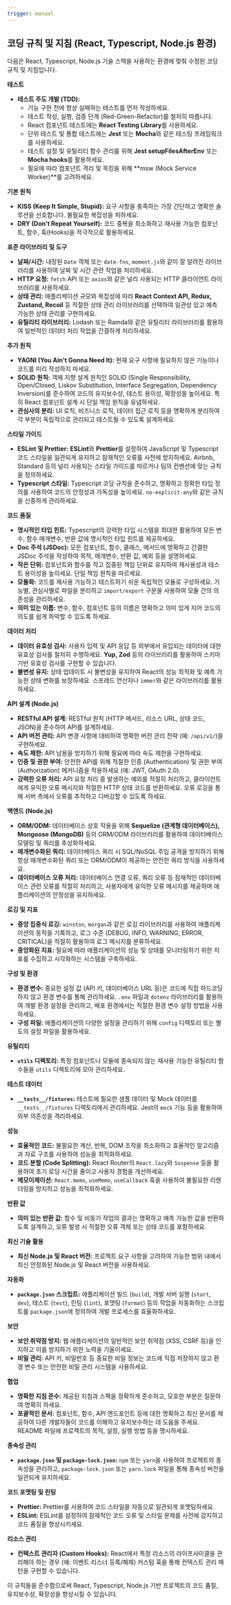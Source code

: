 ```yaml
---
trigger: manual
---
```


## 코딩 규칙 및 지침 (React, Typescript, Node.js 환경)

다음은 React, Typescript, Node.js 기술 스택을 사용하는 환경에 맞춰 수정된 코딩 규칙 및 지침입니다.

**테스트**

- **테스트 주도 개발 (TDD):**
    - 기능 구현 전에 항상 실패하는 테스트를 먼저 작성하세요.
    - 테스트 작성, 실행, 검증 단계 (Red-Green-Refactor)를 철저히 따릅니다.
    - React 컴포넌트 테스트에는 **React Testing Library**를 사용하세요.
    - 단위 테스트 및 통합 테스트에는 **Jest** 또는 **Mocha**와 같은 테스팅 프레임워크를 사용하세요.
    - 테스트 설정 및 유틸리티 함수 관리를 위해 **Jest setupFilesAfterEnv** 또는 **Mocha hooks**를 활용하세요.
    - 필요에 따라 컴포넌트 격리 및 목킹을 위해 **msw (Mock Service Worker)**를 고려하세요.

**기본 원칙**

- **KISS (Keep It Simple, Stupid):** 요구 사항을 충족하는 가장 간단하고 명확한 솔루션을 선호합니다. 불필요한 복잡성을 피하세요.
- **DRY (Don't Repeat Yourself):** 코드 중복을 최소화하고 재사용 가능한 컴포넌트, 함수, 훅(Hooks)을 적극적으로 활용하세요.

**표준 라이브러리 및 도구**

- **날짜/시간:** 내장된 `Date` 객체 또는 `date-fns`, `moment.js`와 같이 잘 알려진 라이브러리를 사용하여 날짜 및 시간 관련 작업을 처리하세요.
- **HTTP 요청:** `fetch` API 또는 `axios`와 같은 널리 사용되는 HTTP 클라이언트 라이브러리를 사용하세요.
- **상태 관리:** 애플리케이션 규모와 복잡성에 따라 **React Context API, Redux, Zustand, Recoil** 등 적절한 상태 관리 라이브러리를 선택하여 일관성 있고 예측 가능한 상태 관리를 구현하세요.
- **유틸리티 라이브러리:** Lodash 또는 Ramda와 같은 유틸리티 라이브러리를 활용하여 일반적인 데이터 처리 작업을 간결하게 처리하세요.

**추가 원칙**

- **YAGNI (You Ain't Gonna Need It):** 현재 요구 사항에 필요하지 않은 기능이나 코드를 미리 작성하지 마세요.
- **SOLID 원칙:** 객체 지향 설계 원칙인 SOLID (Single Responsibility, Open/Closed, Liskov Substitution, Interface Segregation, Dependency Inversion)를 준수하여 코드의 유지보수성, 테스트 용이성, 확장성을 높이세요. 특히 React 컴포넌트 설계 시 단일 책임 원칙을 유념하세요.
- **관심사의 분리:** UI 로직, 비즈니스 로직, 데이터 접근 로직 등을 명확하게 분리하여 각 부분이 독립적으로 관리되고 테스트될 수 있도록 설계하세요.

**스타일 가이드**

- **ESLint 및 Prettier:** **ESLint**와 **Prettier**를 설정하여 JavaScript 및 Typescript 코드 스타일을 일관되게 유지하고 잠재적인 오류를 사전에 방지하세요. Airbnb, Standard 등의 널리 사용되는 스타일 가이드를 따르거나 팀의 컨벤션에 맞는 규칙을 정의하세요.
- **Typescript 스타일:** Typescript 코딩 규칙을 준수하고, 명확하고 정확한 타입 정의를 사용하여 코드의 안정성과 가독성을 높이세요. `no-explicit-any`와 같은 규칙을 신중하게 관리하세요.

**코드 품질**

- **명시적인 타입 힌트:** Typescript의 강력한 타입 시스템을 최대한 활용하여 모든 변수, 함수 매개변수, 반환 값에 명시적인 타입 힌트를 제공하세요.
- **Doc 주석 (JSDoc):** 모든 컴포넌트, 함수, 클래스, 메서드에 명확하고 간결한 JSDoc 주석을 작성하여 목적, 매개변수, 반환 값, 예외 등을 설명하세요.
- **작은 단위:** 컴포넌트와 함수를 작고 집중된 책임 단위로 유지하여 재사용성과 테스트 용이성을 높이세요. 단일 책임 원칙을 따르세요.
- **모듈화:** 코드를 재사용 가능하고 테스트하기 쉬운 독립적인 모듈로 구성하세요. 기능별, 관심사별로 파일을 분리하고 `import/export` 구문을 사용하여 모듈 간의 의존성을 관리하세요.
- **의미 있는 이름:** 변수, 함수, 컴포넌트 등의 이름은 명확하고 의미 있게 지어 코드의 의도를 쉽게 파악할 수 있도록 하세요.

**데이터 처리**

- **데이터 유효성 검사:** 사용자 입력 및 API 응답 등 외부에서 유입되는 데이터에 대한 유효성 검사를 철저히 수행하세요. **Yup, Zod** 등의 라이브러리를 활용하여 스키마 기반 유효성 검사를 구현할 수 있습니다.
- **불변성 유지:** 상태 업데이트 시 불변성을 유지하여 React의 성능 최적화 및 예측 가능한 상태 변화를 보장하세요. 스프레드 연산자나 `immer`와 같은 라이브러리를 활용하세요.

**API 설계 (Node.js)**

- **RESTful API 설계:** RESTful 원칙 (HTTP 메서드, 리소스 URL, 상태 코드, JSON)을 준수하여 API를 설계하세요.
- **API 버전 관리:** API 변경 사항에 대비하여 명확한 버전 관리 전략 (예: `/api/v1/`)을 구현하세요.
- **속도 제한:** API 남용을 방지하기 위해 필요에 따라 속도 제한을 구현하세요.
- **인증 및 권한 부여:** 안전한 API를 위해 적절한 인증 (Authentication) 및 권한 부여 (Authorization) 메커니즘을 적용하세요 (예: JWT, OAuth 2.0).
- **강력한 오류 처리:** API 요청 처리 중 발생하는 예외를 적절히 처리하고, 클라이언트에게 유익한 오류 메시지와 적절한 HTTP 상태 코드를 반환하세요. 오류 로깅을 통해 서버 측에서 오류를 추적하고 디버깅할 수 있도록 하세요.

**백엔드 (Node.js)**

- **ORM/ODM:** 데이터베이스 상호 작용을 위해 **Sequelize (관계형 데이터베이스), Mongoose (MongoDB)** 등의 ORM/ODM 라이브러리를 활용하여 데이터베이스 모델링 및 쿼리를 추상화하세요.
- **매개변수화된 쿼리:** 데이터베이스 쿼리 시 SQL/NoSQL 주입 공격을 방지하기 위해 항상 매개변수화된 쿼리 또는 ORM/ODM이 제공하는 안전한 쿼리 방식을 사용하세요.
- **데이터베이스 오류 처리:** 데이터베이스 연결 오류, 쿼리 오류 등 잠재적인 데이터베이스 관련 오류를 적절히 처리하고, 사용자에게 유익한 오류 메시지를 제공하며 애플리케이션의 안정성을 유지하세요.

**로깅 및 지표**

- **중앙 집중식 로깅:** `winston`, `morgan`과 같은 로깅 라이브러리를 사용하여 애플리케이션의 동작을 기록하고, 로그 수준 (DEBUG, INFO, WARNING, ERROR, CRITICAL)을 적절히 활용하여 로그 메시지를 분류하세요.
- **중앙화된 지표:** 필요에 따라 애플리케이션의 성능 및 상태를 모니터링하기 위한 지표를 수집하고 시각화하는 시스템을 구축하세요.

**구성 및 환경**

- **환경 변수:** 중요한 설정 값 (API 키, 데이터베이스 URL 등)은 코드에 직접 하드코딩하지 않고 환경 변수를 통해 관리하세요. `.env` 파일과 `dotenv` 라이브러리를 활용하여 개발 환경 설정을 관리하고, 배포 환경에서는 적절한 환경 변수 설정 방법을 사용하세요.
- **구성 파일:** 애플리케이션의 다양한 설정을 관리하기 위해 `config` 디렉토리 또는 별도의 설정 파일을 활용하세요.

**유틸리티**

- **`utils` 디렉토리:** 특정 컴포넌트나 모듈에 종속되지 않는 재사용 가능한 유틸리티 함수들을 `utils` 디렉토리에 모아 관리하세요.

**테스트 데이터**

- **`__tests__/fixtures`:** 테스트에 필요한 샘플 데이터 및 Mock 데이터를 `__tests__/fixtures` 디렉토리에서 관리하세요. Jest의 `mock` 기능 등을 활용하여 외부 의존성을 격리하세요.

**성능**

- **효율적인 코드:** 불필요한 계산, 반복, DOM 조작을 최소화하고 효율적인 알고리즘과 자료 구조를 사용하여 성능을 최적화하세요.
- **코드 분할 (Code Splitting):** React Router의 `React.lazy`와 `Suspense` 등을 활용하여 초기 로딩 시간을 줄이고 사용자 경험을 개선하세요.
- **메모이제이션:** `React.memo`, `useMemo`, `useCallback` 훅을 사용하여 불필요한 리렌더링을 방지하고 성능을 최적화하세요.

**반환 값**

- **의미 있는 반환 값:** 함수 및 비동기 작업의 결과는 명확하고 예측 가능한 값을 반환하도록 설계하고, 오류 발생 시 적절한 오류 객체 또는 상태 코드를 포함하세요.

**최신 기술 활용**

- **최신 Node.js 및 React 버전:** 프로젝트 요구 사항을 고려하여 가능한 범위 내에서 최신 안정화된 Node.js 및 React 버전을 사용하세요.

**자동화**

- **`package.json` 스크립트:** 애플리케이션 빌드 (`build`), 개발 서버 실행 (`start`, `dev`), 테스트 (`test`), 린팅 (`lint`), 포맷팅 (`format`) 등의 작업을 자동화하는 스크립트를 `package.json`에 정의하여 개발 프로세스를 효율화하세요.

**보안**

- **보안 취약점 방지:** 웹 애플리케이션의 일반적인 보안 취약점 (XSS, CSRF 등)을 인지하고 이를 방지하기 위한 노력을 기울이세요.
- **비밀 관리:** API 키, 비밀번호 등 중요한 비밀 정보는 코드에 직접 저장하지 않고 환경 변수 또는 안전한 비밀 관리 시스템을 사용하세요.

**협업**

- **명확한 지침 준수:** 제공된 지침과 스펙을 정확하게 준수하고, 모호한 부분은 질문하여 명확히 하세요.
- **포괄적인 문서:** 컴포넌트, 함수, API 엔드포인트 등에 대한 명확하고 최신 문서를 제공하여 다른 개발자들이 코드를 이해하고 유지보수하는 데 도움을 주세요. README 파일에 프로젝트의 목적, 설정, 실행 방법 등을 명시하세요.

**종속성 관리**

- **`package.json` 및 `package-lock.json`:** `npm` 또는 `yarn`을 사용하여 프로젝트의 종속성을 관리하고, `package-lock.json` 또는 `yarn.lock` 파일을 통해 종속성 버전을 일관되게 유지하세요.

**코드 포맷팅 및 린팅**

- **Prettier:** Prettier를 사용하여 코드 스타일을 자동으로 일관되게 포맷팅하세요.
- **ESLint:** ESLint를 설정하여 잠재적인 코드 오류 및 스타일 문제를 사전에 감지하고 코드 품질을 향상시키세요.

**리소스 관리**

- **컨텍스트 관리자 (Custom Hooks):** React에서 특정 리소스의 라이프사이클을 관리해야 하는 경우 (예: 이벤트 리스너 등록/해제) 커스텀 훅을 통해 컨텍스트 관리 패턴을 구현할 수 있습니다.

이 규칙들을 준수함으로써 React, Typescript, Node.js 기반 프로젝트의 코드 품질, 유지보수성, 확장성을 향상시킬 수 있습니다.